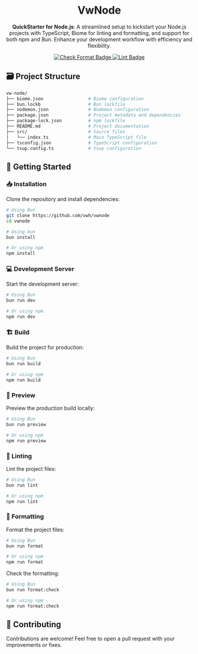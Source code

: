 <div align="center">
  <h1>VwNode</h1>
</div>

<p align="center">
<b>QuickStarter for Node.js</b>: A streamlined setup to kickstart your Node.js projects with TypeScript, Biome for linting and formatting, and support for both npm and Bun. Enhance your development workflow with efficiency and flexibility.
</p>

<div align="center">
  <a href="https://github.com/vwh/vwnode/actions/workflows/format.yml">
    <img src="https://github.com/vwh/vwnode/actions/workflows/format.yml/badge.svg" alt="Check Format Badge"/>
  </a>
  <a href="https://github.com/vwh/vwnode/actions/workflows/lint.yml">
    <img src="https://github.com/vwh/vwnode/actions/workflows/lint.yml/badge.svg" alt="Lint Badge"/>
  </a>
</div>

## 🗃️ Project Structure

```bash
vw-node/
├── biome.json                 # Biome configuration
├── bun.lockb                  # Bun lockfile
├── nodemon.json               # Nodemon configuration
├── package.json               # Project metadata and dependencies
├── package-lock.json          # npm lockfile
├── README.md                  # Project documentation
├── src/                       # Source files
│   └── index.ts               # Main TypeScript file
├── tsconfig.json              # TypeScript configuration
└── tsup.config.ts             # tsup configuration
```

## 🚀 Getting Started

### 📥 Installation

Clone the repository and install dependencies:

```bash
# Using Bun
git clone https://github.com/vwh/vwnode
cd vwnode

# Using bun
bun install

# Or using npm
npm install
```

### 💻 Development Server

Start the development server:

```bash
# Using Bun
bun run dev

# Or using npm
npm run dev
```

### 🏗️ Build

Build the project for production:

```bash
# Using Bun
bun run build

# Or using npm
npm run build
```

### 👀 Preview

Preview the production build locally:

```bash
# Using Bun
bun run preview

# Or using npm
npm run preview
```

### 🧹 Linting

Lint the project files:

```bash
# Using Bun
bun run lint

# Or using npm
npm run lint
```

### 🎨 Formatting

Format the project files:

```bash
# Using Bun
bun run format

# Or using npm
npm run format
```

Check the formatting:

```bash
# Using Bun
bun run format:check

# Or using npm
npm run format:check
```

## 🤝 Contributing

Contributions are welcome! Feel free to open a pull request with your improvements or fixes.
